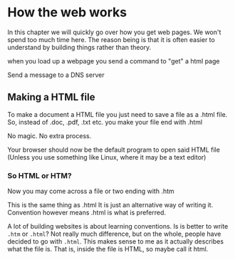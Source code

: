 # How the web works

In this chapter we will quickly go over how you get web pages. We won't spend too much time here. The reason being is that it is often easier to understand by building things rather than theory.

when you load up a webpage you send a command to "get" a html page

Send a message to a DNS server


## Making a HTML file

To make a document a HTML file you just need to save a file as a .html file. So, instead of .doc, .pdf, .txt etc. you make your file end with .html

No magic. No extra process. 

Your browser should now be the default program to open said HTML file (Unless you use something like Linux, where it may be a text editor)

### So HTML or HTM?

Now you may come across a file or two ending with .htm

This is the same thing as .html It is just an alternative way of writing it. Convention however means .html is what is preferred.

A lot of building websites is about learning conventions. Is is better to write ```.htm``` or ```.html```? Not really much difference, but on the whole, people have decided to go with ```.html```. This makes sense to me as it actually describes what the file is. That is, inside the file is HTML, so maybe call it html.
